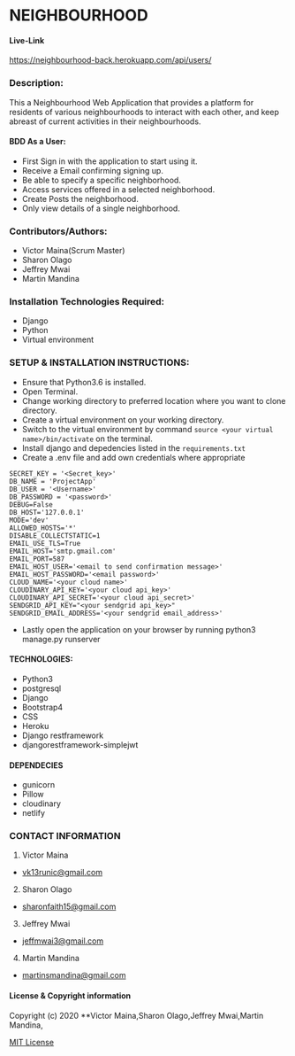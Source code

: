 # NEIGHBOURHOOD 
#### Live-Link
https://neighbourhood-back.herokuapp.com/api/users/
### Description:
This a Neighbourhood Web Application that provides a platform for residents of various neighbourhoods to interact with each other, and keep abreast of current activities in their neighbourhoods.
#### BDD As a User:
* First Sign in with the application to start using it.
* Receive a Email confirming signing up.
* Be able to specify a specific neighborhood.
* Access services offered in a selected neighborhood.
* Create Posts the neighborhood.
* Only view details of a single neighborhood.

### Contributors/Authors:
* Victor Maina(Scrum Master)
* Sharon Olago
* Jeffrey Mwai
* Martin Mandina

### Installation Technologies Required:
* Django
* Python
* Virtual environment

### SETUP & INSTALLATION INSTRUCTIONS:
 * Ensure that Python3.6 is installed.
 * Open Terminal.
 * Change working directory to preferred location where you want to clone directory.
 * Create a virtual environment on your working directory.
 * Switch to the virtual environment by command ```source <your virtual name>/bin/activate``` on the terminal. 
 * Install django and depedencies listed in the ```requirements.txt```
  * Create a .env file and add own credentials where appropriate

```
SECRET_KEY = '<Secret_key>'
DB_NAME = 'ProjectApp'
DB_USER = '<Username>'
DB_PASSWORD = '<password>'
DEBUG=False
DB_HOST='127.0.0.1'
MODE='dev' 
ALLOWED_HOSTS='*'
DISABLE_COLLECTSTATIC=1
EMAIL_USE_TLS=True
EMAIL_HOST='smtp.gmail.com'
EMAIL_PORT=587
EMAIL_HOST_USER='<email to send confirmation message>'
EMAIL_HOST_PASSWORD='<email password>'
CLOUD_NAME='<your cloud name>'
CLOUDINARY_API_KEY='<your cloud api_key>'
CLOUDINARY_API_SECRET='<your cloud api_secret>'
SENDGRID_API_KEY="<your sendgrid api_key>"
SENDGRID_EMAIL_ADDRESS='<your sendgrid email_address>'
```
* Lastly open the application on your browser by running python3 manage.py runserver

#### TECHNOLOGIES:
* Python3
* postgresql
* Django
* Bootstrap4
* CSS
* Heroku
* Django restframework
* djangorestframework-simplejwt

#### DEPENDECIES
* gunicorn
* Pillow
* cloudinary
* netlify

### CONTACT INFORMATION
1. Victor Maina 
* vk13runic@gmail.com
2. Sharon Olago
* sharonfaith15@gmail.com
3. Jeffrey Mwai
* jeffmwai3@gmail.com
4. Martin Mandina
* martinsmandina@gmail.com

#### License  & Copyright information
Copyright (c) 2020 **Victor Maina,Sharon Olago,Jeffrey Mwai,Martin Mandina,

[MIT License](./LICENSE)
